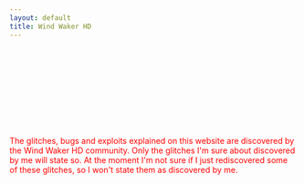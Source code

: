 ```yaml
---
layout: default
title: Wind Waker HD
---
```


<p>&nbsp;</p>
<p>&nbsp;</p>
<p>&nbsp;</p>
<p>&nbsp;</p>
<p>&nbsp;</p>
<p><span style="color:red">The glitches, bugs and exploits explained on this website are discovered by 
the Wind Waker HD community. Only the glitches I'm sure about discovered by me will state so. At the moment I'm 
not sure if I just rediscovered some of these glitches, so I won't state them as discovered by me.
</span></p>
<p>&nbsp;</p>